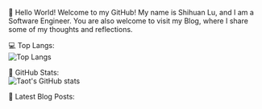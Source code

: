 👋 Hello World! Welcome to my GitHub! My name is Shihuan Lu, and I am a Software Engineer. You are also welcome to visit my Blog, where I share some of my thoughts and reflections.

💻 Top Langs:<br>
![Top Langs](https://github-readme-stats.vercel.app/api/top-langs/?username=lushihuan&size_weight=0.5&count_weight=0.5&langs_count=5)

🐙 GitHub Stats:<br>
![Taot's GitHub stats](https://github-readme-stats.vercel.app/api?username=lushihuan)

📕 Latest Blog Posts:
<!-- BLOG-POST-LIST:START -->
<!-- BLOG-POST-LIST:END -->
